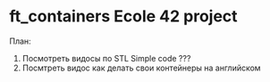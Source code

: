 # ft_containers Ecole 42 project
План:
1. Посмотреть видосы по STL Simple code ???
2. Посмтреть видос как делать свои контейнеры на английском

